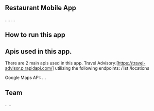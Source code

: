 ## Restaurant Mobile App

....
...

## How to run this app


## Apis used in this app.
There are 2 main apis used in this app.
Travel Advisory:[https://travel-advisor.p.rapidapi.com/]
utilizing the following endpoints:
/list
/locations

Google Maps API:
... 

## Team
..
..

